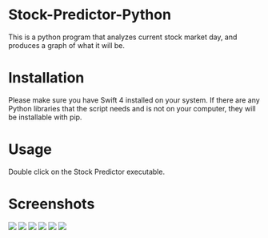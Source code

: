 # Stock-Predictor-Python
This is a python program that analyzes current stock market day, and produces a graph of what it will be.

# Installation
Please make sure you have Swift 4 installed on your system.
  If there are any Python libraries that the script needs and is not on your computer, they will be installable with pip.
  
# Usage
Double click on the Stock Predictor executable.
  
# Screenshots
![](http://url/to/img.png)
![](http://url/to/img.png)
![](http://url/to/img.png)
![](http://url/to/img.png)
![](http://url/to/img.png)
![](http://url/to/img.png)
